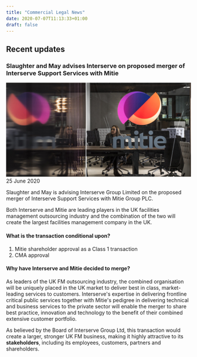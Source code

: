 ```yaml
---
title: "Commercial Legal News"
date: 2020-07-07T11:13:33+01:00
draft: false
---
```


## Recent updates

### Slaughter and May advises Interserve on proposed merger of Interserve Support Services with Mitie
![mitie](mitie.jpg)
25 June 2020

Slaughter and May is advising Interserve Group Limited on the proposed merger of Interserve Support Services with Mitie Group PLC. 

Both Interserve and Mitie are leading players in the UK facilities management outsourcing industry and the combination of the two will create the largest facilities management company in the UK. 

#### What is the transaction conditional upon?
1. Mitie shareholder approval as a Class 1 transaction
2. CMA approval

#### Why have Interserve and Mitie decided to merge?
As leaders of the UK FM outsourcing industry, the combined organisation will be uniquely placed in the UK market to deliver best in class, market-leading services to customers. Interserve's expertise in delivering frontline critical public services together with Mitie's pedigree in delivering  technical and business services to the private sector will  enable the merger to share best practice, innovation and technology to the benefit of their combined extensive customer portfolio. 

As believed by the Board of Interserve Group Ltd, this transaction would create a larger, stronger UK FM business, making it highly attractive to its **stakeholders**, including its employees, customers, partners and shareholders.


